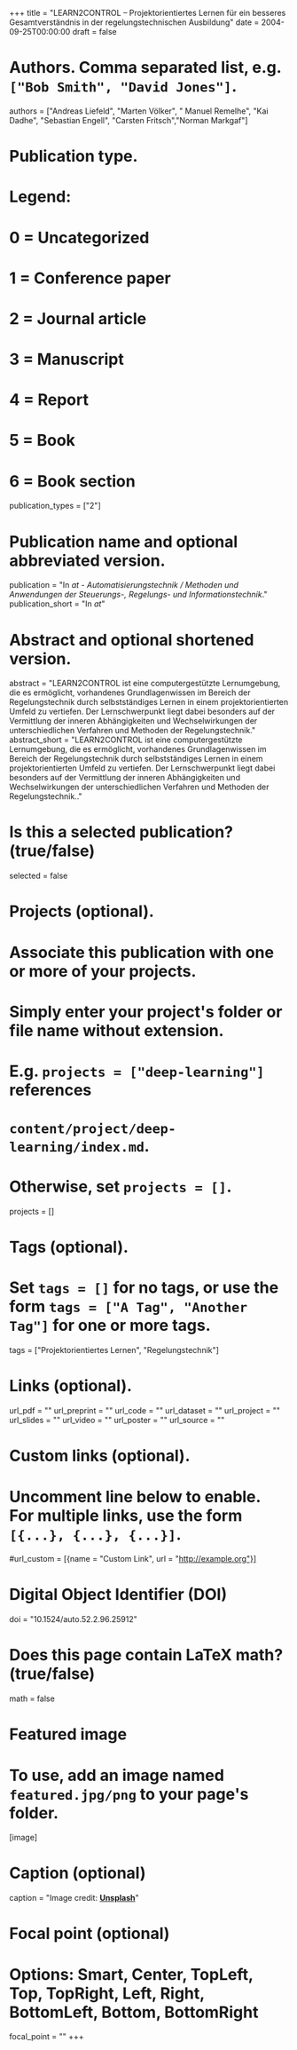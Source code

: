 +++
title = "LEARN2CONTROL – Projektorientiertes Lernen für ein besseres Gesamtverständnis in der regelungstechnischen Ausbildung"
date = 2004-09-25T00:00:00
draft = false

# Authors. Comma separated list, e.g. `["Bob Smith", "David Jones"]`.
authors = ["Andreas Liefeld", "Marten Völker", " Manuel Remelhe", "Kai Dadhe", "Sebastian Engell", "Carsten Fritsch","Norman Markgaf"]

# Publication type.
# Legend:
# 0 = Uncategorized
# 1 = Conference paper
# 2 = Journal article
# 3 = Manuscript
# 4 = Report
# 5 = Book
# 6 = Book section
publication_types = ["2"]

# Publication name and optional abbreviated version.
publication = "In *at - Automatisierungstechnik / Methoden und Anwendungen der Steuerungs-, Regelungs- und Informationstechnik*."
publication_short = "In *at*"

# Abstract and optional shortened version.
abstract = "LEARN2CONTROL ist eine computergestützte Lernumgebung, die es ermöglicht, vorhandenes Grundlagenwissen im Bereich der Regelungstechnik durch selbstständiges Lernen in einem projektorientierten Umfeld zu vertiefen. Der Lernschwerpunkt liegt dabei besonders auf der Vermittlung der inneren Abhängigkeiten und Wechselwirkungen der unterschiedlichen Verfahren und Methoden der Regelungstechnik."
abstract_short = "LEARN2CONTROL ist eine computergestützte Lernumgebung, die es ermöglicht, vorhandenes Grundlagenwissen im Bereich der Regelungstechnik durch selbstständiges Lernen in einem projektorientierten Umfeld zu vertiefen. Der Lernschwerpunkt liegt dabei besonders auf der Vermittlung der inneren Abhängigkeiten und Wechselwirkungen der unterschiedlichen Verfahren und Methoden der Regelungstechnik.."

# Is this a selected publication? (true/false)
selected = false

# Projects (optional).
#   Associate this publication with one or more of your projects.
#   Simply enter your project's folder or file name without extension.
#   E.g. `projects = ["deep-learning"]` references 
#   `content/project/deep-learning/index.md`.
#   Otherwise, set `projects = []`.
projects = []

# Tags (optional).
#   Set `tags = []` for no tags, or use the form `tags = ["A Tag", "Another Tag"]` for one or more tags.
tags = ["Projektorientiertes Lernen", "Regelungstechnik"]

# Links (optional).
url_pdf = ""
url_preprint = ""
url_code = ""
url_dataset = ""
url_project = ""
url_slides = ""
url_video = ""
url_poster = ""
url_source = ""

# Custom links (optional).
#   Uncomment line below to enable. For multiple links, use the form `[{...}, {...}, {...}]`.
#url_custom = [{name = "Custom Link", url = "http://example.org"}]

# Digital Object Identifier (DOI)
doi = "10.1524/auto.52.2.96.25912"

# Does this page contain LaTeX math? (true/false)
math = false

# Featured image
# To use, add an image named `featured.jpg/png` to your page's folder. 
[image]
  # Caption (optional)
  caption = "Image credit: [**Unsplash**](https://unsplash.com/photos/pLCdAaMFLTE)"

  # Focal point (optional)
  # Options: Smart, Center, TopLeft, Top, TopRight, Left, Right, BottomLeft, Bottom, BottomRight
  focal_point = ""
+++

